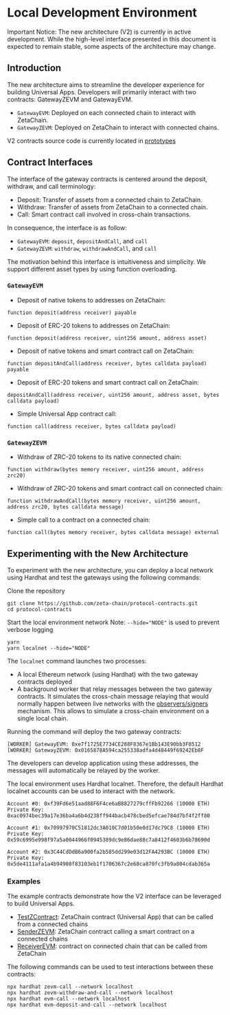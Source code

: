 # Local Development Environment

Important Notice: The new architecture (V2) is currently in active development.
While the high-level interface presented in this document is expected to remain
stable, some aspects of the architecture may change.

## Introduction

The new architecture aims to streamline the developer experience for building
Universal Apps. Developers will primarily interact with two contracts:
GatewayZEVM and GatewayEVM.

- `GatewayEVM`: Deployed on each connected chain to interact with ZetaChain.
- `GatewayZEVM`: Deployed on ZetaChain to interact with connected chains.

V2 contracts source code is currently located in
[prototypes](/contracts/prototypes/)

## Contract Interfaces

The interface of the gateway contracts is centered around the deposit, withdraw,
and call terminology:

- Deposit: Transfer of assets from a connected chain to ZetaChain.
- Withdraw: Transfer of assets from ZetaChain to a connected chain.
- Call: Smart contract call involved in cross-chain transactions.

In consequence, the interface is as follow:

- `GatewayEVM`: `deposit`, `depositAndCall`, and `call`
- `GatewayZEVM`: `withdraw`, `withdrawAndCall`, and `call`

The motivation behind this interface is intuitiveness and simplicity. We support
different asset types by using function overloading.

### `GatewayEVM`

- Deposit of native tokens to addresses on ZetaChain:

```solidity
function deposit(address receiver) payable
```

- Deposit of ERC-20 tokens to addresses on ZetaChain:

```solidity
function deposit(address receiver, uint256 amount, address asset)
```

- Deposit of native tokens and smart contract call on ZetaChain:

```solidity
function depositAndCall(address receiver, bytes calldata payload) payable
```

- Deposit of ERC-20 tokens and smart contract call on ZetaChain:

```solidity
depositAndCall(address receiver, uint256 amount, address asset, bytes calldata payload)
```

- Simple Universal App contract call:

```solidity
function call(address receiver, bytes calldata payload)
```

### `GatewayZEVM`

- Withdraw of ZRC-20 tokens to its native connected chain:

```solidity
function withdraw(bytes memory receiver, uint256 amount, address zrc20)
```

- Withdraw of ZRC-20 tokens and smart contract call on connected chain:

```solidity
function withdrawAndCall(bytes memory receiver, uint256 amount, address zrc20, bytes calldata message)
```

- Simple call to a contract on a connected chain:

```solidity
function call(bytes memory receiver, bytes calldata message) external
```

## Experimenting with the New Architecture

To experiment with the new architecture, you can deploy a local network using
Hardhat and test the gateways using the following commands:

Clone the repository

```
git clone https://github.com/zeta-chain/protocol-contracts.git
cd protocol-contracts
```

Start the local environment network Note: `--hide="NODE"` is used to prevent
verbose logging

```
yarn
yarn localnet --hide="NODE"
```

The `localnet` command launches two processes:

- A local Ethereum network (using Hardhat) with the two gateway contracts
  deployed
- A background worker that relay messages between the two gateway contracts. It
  simulates the cross-chain message relaying that would normally happen between
  live networks with the
  [observers/signers](https://www.zetachain.com/docs/developers/architecture/observers/)
  mechanism. This allows to simulate a cross-chain environment on a single local
  chain.

Running the command will deploy the two gateway contracts:

```
[WORKER] GatewayEVM: 0xe7f1725E7734CE288F8367e1Bb143E90bb3F0512
[WORKER] GatewayZEVM: 0x0165878A594ca255338adfa4d48449f69242Eb8F
```

The developers can develop application using these addresses, the messages will
automatically be relayed by the worker.

The local environment uses Hardhat localnet. Therefore, the default Hardhat
localnet accounts can be used to interact with the network.

```
Account #0: 0xf39Fd6e51aad88F6F4ce6aB8827279cffFb92266 (10000 ETH)
Private Key: 0xac0974bec39a17e36ba4a6b4d238ff944bacb478cbed5efcae784d7bf4f2ff80

Account #1: 0x70997970C51812dc3A010C7d01b50e0d17dc79C8 (10000 ETH)
Private Key: 0x59c6995e998f97a5a0044966f0945389dc9e86dae88c7a8412f4603b6b78690d

Account #2: 0x3C44CdDdB6a900fa2b585dd299e03d12FA4293BC (10000 ETH)
Private Key: 0x5de4111afa1a4b94908f83103eb1f1706367c2e68ca870fc3fb9a804cdab365a
```

### Examples

The example contracts demonstrate how the V2 interface can be leveraged to build
Universal Apps.

- [TestZContract](/contracts/prototypes/zevm/TestZContract.sol): ZetaChain
  contract (Universal App) that can be called from a connected chains
- [SenderZEVM](/contracts/prototypes/zevm/SenderZEVM.sol): ZetaChain contract
  calling a smart contract on a connected chains
- [ReceiverEVM](/contracts/prototypes/evm/ReceiverEVM.sol): contract on
  connected chain that can be called from ZetaChain

The following commands can be used to test interactions between these contracts:

```
npx hardhat zevm-call --network localhost
npx hardhat zevm-withdraw-and-call --network localhost
npx hardhat evm-call --network localhost
npx hardhat evm-deposit-and-call --network localhost
```
